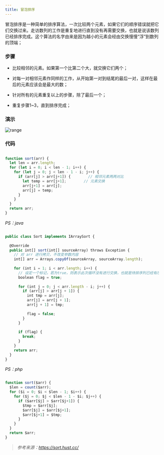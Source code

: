 ```yaml
---
title: 冒泡排序
---
```


  冒泡排序是一种简单的排序算法，一次比较两个元素，如果它们的顺序错误就把它们交换过来。走访数列的工作是重复地进行直到没有再需要交换，也就是说该数列已经排序完成。这个算法的名字由来是因为越小的元素会经由交换慢慢“浮”到数列的顶端；

  ### 步骤

  - 比较相邻的元素。如果第一个比第二个大，就交换它们两个；

  - 对每一对相邻元素作同样的工作，从开始第一对到结尾的最后一对，这样在最后的元素应该会是最大的数；

  - 针对所有的元素重复以上的步骤，除了最后一个；

  - 重复步骤1~3，直到排序完成；


  ### 演示

  ![range](/img/img/range1.gif)


  ### 代码

  ```javascript

  function sort(arr) {
    let len = arr.length;
    for (let i = 0; i < len - 1; i++) {
      for (let j = 0; j < len - 1 - i; j++) {
        if (arr[j] > arr[j+1]) {        // 相邻元素两两对比
          let temp = arr[j+1];        // 元素交换
          arr[j+1] = arr[j];
          arr[j] = temp;
        }
      }
    }
    return arr;
  }
 
  ```

  *PS：java*

  ```javascript

  public class Sort implements IArraySort {
​
    @Override
    public int[] sort(int[] sourceArray) throws Exception {
      // 对 arr 进行拷贝，不改变参数内容
      int[] arr = Arrays.copyOf(sourceArray, sourceArray.length);
​
      for (int i = 1; i < arr.length; i++) {
        // 设定一个标记，若为true，则表示此次循环没有进行交换，也就是待排序列已经有序，排序已经完成。
        boolean flag = true;
​
        for (int j = 0; j < arr.length - i; j++) {
          if (arr[j] > arr[j + 1]) {
            int tmp = arr[j];
            arr[j] = arr[j + 1];
            arr[j + 1] = tmp;
​
            flag = false;
          }
        }
​
        if (flag) {
          break;
        }
      }
      return arr;
    }
  }

  ```

  *PS：php*

  ```javascript

  function sort($arr) {
    $len = count($arr);
    for ($i = 0; $i < $len - 1; $i++) {
      for ($j = 0; $j < $len - 1 - $i; $j++) {
        if ($arr[$j] > $arr[$j+1]) {
          $tmp = $arr[$j];
          $arr[$j] = $arr[$j+1];
          $arr[$j+1] = $tmp;
        }
      }
    }
    return $arr;
  }

  ```
 >*参考来源：https://sort.hust.cc/*
